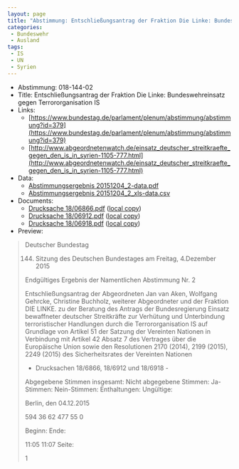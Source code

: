 ```yaml
---
layout: page
title: "Abstimmung: Entschließungsantrag der Fraktion Die Linke: Bundeswehreinsatz gegen Terrororganisation IS"
categories:
 - Bundeswehr
 - Ausland
tags:
 - IS
 - UN
 - Syrien
---
```


* Abstimmung: 018-144-02
* Title: Entschließungsantrag der Fraktion Die Linke: Bundeswehreinsatz gegen Terrororganisation IS
* Links: 
    * [https://www.bundestag.de/parlament/plenum/abstimmung/abstimmung?id=379](https://www.bundestag.de/parlament/plenum/abstimmung/abstimmung?id=379)
    * [http://www.abgeordnetenwatch.de/einsatz_deutscher_streitkraefte_gegen_den_is_in_syrien-1105-777.html](http://www.abgeordnetenwatch.de/einsatz_deutscher_streitkraefte_gegen_den_is_in_syrien-1105-777.html)
* Data: 
    * [Abstimmungsergebnis 20151204_2-data.pdf](/res/abstimmungsliste/20151204_2-data.pdf)
    * [Abstimmungsergebnis 20151204_2_xls-data.csv](/res/abstimmungsliste/analyses/20151204_2_xls-data.csv)
* Documents: 
    * [Drucksache 18/06866.pdf](http://dip21.bundestag.de/dip21/btd/18/068/1806866.pdf) ([local copy](/res/abstimmungsdaten/018-144-02/1806866.pdf))
    * [Drucksache 18/06912.pdf](http://dip21.bundestag.de/dip21/btd/18/069/1806912.pdf) ([local copy](/res/abstimmungsdaten/018-144-02/1806912.pdf))
    * [Drucksache 18/06918.pdf](http://dip21.bundestag.de/dip21/btd/18/069/1806918.pdf) ([local copy](/res/abstimmungsdaten/018-144-02/1806918.pdf))
* Preview: 
> Deutscher Bundestag
> 
> 144. Sitzung des Deutschen Bundestages
> am Freitag, 4.Dezember 2015
> 
> Endgültiges Ergebnis der Namentlichen Abstimmung Nr. 2
> 
> Entschließungsantrag der Abgeordneten Jan van Aken, Wolfgang Gehrcke, Christine
> Buchholz, weiterer Abgeordneter und der Fraktion DIE LINKE.
> zu der Beratung des Antrags der Bundesregierung
> Einsatz bewaffneter deutscher Streitkräfte zur Verhütung und Unterbindung terroristischer
> Handlungen durch die Terrororganisation IS auf Grundlage von Artikel 51 der Satzung der
> Vereinten Nationen in Verbindung mit Artikel 42 Absatz 7 des Vertrages über die
> Europäische Union sowie den Resolutionen 2170 (2014), 2199 (2015), 2249 (2015) des
> Sicherheitsrates der Vereinten Nationen
> - Drucksachen 18/6866, 18/6912 und 18/6918 -
> 
> Abgegebene Stimmen insgesamt:
> Nicht abgegebene Stimmen:
> Ja-Stimmen:
> Nein-Stimmen:
> Enthaltungen:
> Ungültige:
> 
> Berlin, den 04.12.2015
> 
> 594
> 36
> 62
> 477
> 55
> 0
> 
> Beginn:
> Ende:
> 
> 11:05
> 11:07
> Seite:
> 
> 1
> 
> 
